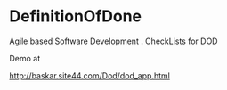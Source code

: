DefinitionOfDone
================

Agile based Software Development . CheckLists for DOD

Demo at 

http://baskar.site44.com/Dod/dod_app.html
